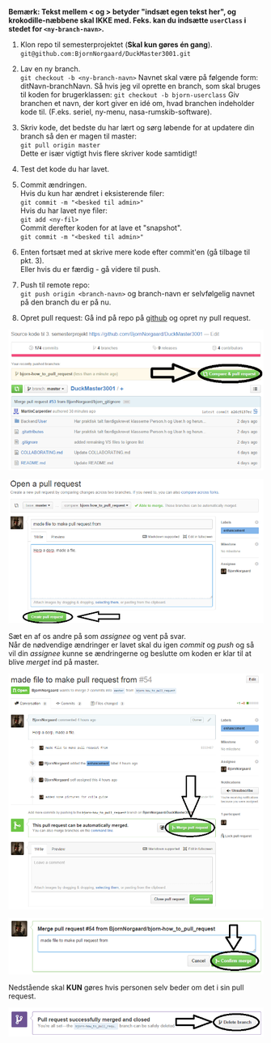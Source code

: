 **Bemærk: Tekst mellem < og > betyder "indsæt egen tekst her", og krokodille-næbbene skal IKKE med. Feks. kan du indsætte 
`userClass` i stedet for `<ny-branch-navn>`.**

1. Klon repo til semesterprojektet (**Skal kun gøres én gang**).  
`git@github.com:BjornNorgaard/DuckMaster3001.git`

2. Lav en ny branch.  
`git checkout -b <ny-branch-navn>` 
Navnet skal være på følgende form: ditNavn-branchNavn.
Så hvis jeg vil oprette en branch, som skal bruges til koden for brugerklassen: 
`git checkout -b bjorn-userclass`
Giv branchen et navn, der kort giver en idé om, hvad branchen indeholder kode til. (F.eks. seriel, ny-menu, nasa-rumskib-software).

3. Skriv kode, det bedste du har lært og sørg løbende for at updatere din branch så den er magen til master:  
`git pull origin master`  
Dette er især vigtigt hvis flere skriver kode samtidigt!

4. Test det kode du har lavet.

5. Commit ændringen.  
Hvis du kun har ændret i eksisterende filer:  
`git commit -m "<besked til admin>"`  
Hvis du har lavet nye filer:  
`git add <ny-fil>`  
Commit derefter koden for at lave et "snapshot".  
`git commit -m "<besked til admin>"`

6. Enten fortsæt med at skrive mere kode efter commit'en (gå tilbage til pkt. 3).  
Eller hvis du er færdig - gå videre til push.

7. Push til remote repo:  
`git push origin <branch-navn>`
og branch-navn er selvfølgelig navnet på den branch du er på nu.

8. Opret pull request:
Gå ind på repo på [github](https://github.com/BjornNorgaard/DuckMaster3001) og opret ny pull request.

![Opret pull request](https://github.com/BjornNorgaard/DuckMaster3001/blob/master/Pictures/CollaborationGuide/pull_request_01.png)

![Bekræft pull request](https://github.com/BjornNorgaard/DuckMaster3001/blob/master/Pictures/CollaborationGuide/pull_request_02.png)

Sæt en af os andre på som *assignee* og vent på svar.  
Når de nødvendige ændringer er lavet skal du igen *commit* og *push* og så vil din *assignee* kunne se ændringerne og beslutte om koden er klar til at blive *merget* ind på master.

![Merge branch](https://github.com/BjornNorgaard/DuckMaster3001/blob/master/Pictures/CollaborationGuide/pull_request_03.png)

![Confirm merge](https://github.com/BjornNorgaard/DuckMaster3001/blob/master/Pictures/CollaborationGuide/pull_request_04.png)

Nedstående skal **KUN** gøres hvis personen selv beder om det i sin pull request.

![Delete branch](https://github.com/BjornNorgaard/DuckMaster3001/blob/master/Pictures/CollaborationGuide/pull_request_05.png)
